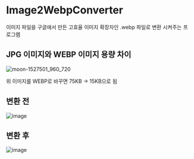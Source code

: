 # Image2WebpConverter

이미지 파일을 구글에서 만든 고효율 이미지 확장자인 .webp 파일로 변환 시켜주는 프로그램


## JPG 이미지와 WEBP 이미지 용량 차이

![moon-1527501_960_720](https://user-images.githubusercontent.com/98446924/229773588-95206343-8cb7-441a-9238-2a9fcde021c0.jpg)

위 이미지를 WEBP로 바꾸면 75KB -> 15KB으로 됨



## 변환 전

![image](https://user-images.githubusercontent.com/98446924/229772416-e8de39d5-b4c5-4ba8-8e1c-3aeab8fd4bee.png)

## 변환 후

![image](https://user-images.githubusercontent.com/98446924/229772499-b9b564b1-ea36-4b30-b2c6-e446c277b4b4.png)

